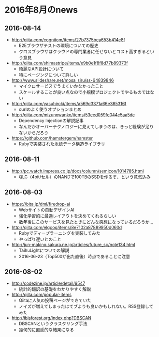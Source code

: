 # 2016年8月のnews

## 2016-08-14

* http://qiita.com/cognitom/items/27b7375bea653b414c8f
  * E2Eブラウザテストの環境についての歴史
  * クロスブラウザはクラウドの専門業者に任せないとコスト高すぎるという意見
* http://qiita.com/shimastripe/items/e9b0e1f8f8d77b89373f
  * 綺麗なAPI設計について
  * 特にページングについて詳しい
* http://www.slideshare.net/mosa_siru/ss-64839846
  * マイクロサービスでうまくいかなかったこと
  * スケールすることが良い点なので小規模プロジェクトでやるものではない
* http://qiita.com/yasuhiroki/items/a569d3371a66e365316f
  * curlのよく使うオプションまとめ
* http://qiita.com/mizunowanko/items/53eed059fc044c5aa5dc
  * Dependency Injectionの解説記事
  * なんだかオーバーテクノロジーに見えてしまうのは、きっと経験が足りないからだろう
* https://github.com/hamstergem/hamster
  * Rubyで実装された永続データ構造ライブラリ


## 2016-08-11

* http://pc.watch.impress.co.jp/docs/column/semicon/1014785.html
  * QLC（4bit/セル）のNANDで100TBのSSDを作るぞ、という意気込み


## 2016-08-03

* https://bita.jp/dml/firedrop-ai
  * Webサイトの自動デザインAI
  * 強化学習的に最適レイアウトを決めてくれるらしい
  * 数年後にこのサービスを見たときにどんな感想になっているだろうか…
* http://qiita.com/elgoog/items/8e7102a87889950d060d
  * Rubyでディープラーニングを実装してみた
  * やっぱり遅いとのこと
* http://jun-makino.sakura.ne.jp/articles/future_sc/note134.html
  * TaihuLightについての解説
  * 2016-06-23（Top500が出た直後）時点であることに注意


## 2016-08-02

* http://codezine.jp/article/detail/9547
  * 統計的翻訳の基礎をわかりやすく解説
* http://qiita.com/popular-items
  * Qiitaに人気の投稿ページができていた
  * ノイズが増えてしまったはてブよりも良いかもしれない。RSS登録してみた
* http://ibisforest.org/index.php?DBSCAN
  * DBSCANというクラスタリング手法
  * 幾何的に直感的な結果になる



